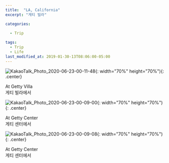 ```yaml
---
title:  "LA, California"
excerpt: "게티 빌라"

categories:
  
  - Trip

tags:
  - Trip
  - Life
last_modified_at: 2019-01-30-13T08:06:00-05:00
---
```


![KakaoTalk_Photo_2020-06-23-00-11-48](https://user-images.githubusercontent.com/43649503/85304214-74023180-b4e6-11ea-96c8-a9212aac84cd.jpeg){: width="70%" height="70%"){: .center}

<div style="text-align: left">At Getty Villa</div>

<div style="text-align: left">게티 빌라에서</div>

![KakaoTalk_Photo_2020-06-23-00-09-00](https://user-images.githubusercontent.com/43649503/85304192-6d73ba00-b4e6-11ea-902c-104681b98df1.jpeg){: width="70%" height="70%"){: .center}

<div style="text-align: left">At Getty Center</div>

<div style="text-align: left">게티 센터에서</div>

![KakaoTalk_Photo_2020-06-23-00-09-08](https://user-images.githubusercontent.com/43649503/85304194-6e0c5080-b4e6-11ea-98f3-0d9fa5b0622b.jpeg){: width="70%" height="70%"){: .center}

<div style="text-align: left">At Getty Center</div>

<div style="text-align: left">게티 센터에서</div>
